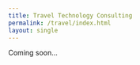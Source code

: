 ```yaml
---
title: Travel Technology Consulting
permalink: /travel/index.html
layout: single
---
```


Coming soon...